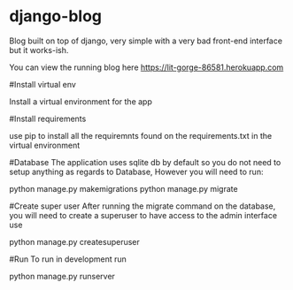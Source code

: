 # django-blog
Blog built on top of django, very simple with a very bad front-end interface but it works-ish.

You can view the running blog here https://lit-gorge-86581.herokuapp.com



#Install virtual env

Install a virtual environment for the app 

#Install requirements

use pip to install all the requiremnts found on the requirements.txt in the virtual environment


#Database
The application uses sqlite db by default so you do not need to setup anything as regards to Database, 
However you will need to run:

python manage.py makemigrations
python manage.py migrate

#Create super user
After running the migrate command on the database, you will need to create a superuser to have access to the admin interface use

python manage.py createsuperuser

#Run
To run in development run 

python manage.py runserver



